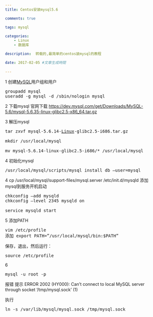 ```yaml
---
title: Centos安装mysql5.6

comments: true    

tags: mysql

categories: 
    - Linux
    - 数据库

description:  转载的,最简单的centos装mysql的教程

date: 2017-02-05 #文章生成時間
   
---
```



1 创建<a class="replace_word" title="MySQL知识库" href="http://lib.csdn.net/base/mysql" target="_blank">MySQL</a>用户组和用户
<pre>groupadd mysql 
useradd -g mysql -d /sbin/nologin mysql</pre>
2 下载mysql
官网下载
<a href="https://dev.mysql.com/get/Downloads/MySQL-5.6/mysql-5.6.35-linux-glibc2.5-x86_64.tar.gz">https://dev.mysql.com/get/Downloads/MySQL-5.6/mysql-5.6.35-linux-glibc2.5-x86_64.tar.gz</a>

3 解压mysql
<pre>tar zxvf mysql-5.6.14-<a class="replace_word" title="Linux知识库" href="http://lib.csdn.net/base/linux" target="_blank">Linux</a>-glibc2.5-i686.tar.gz

mkdir /usr/local/mysql

mv mysql-5.6.14-linux-glibc2.5-i686/* /usr/local/mysql</pre>
4 初始化mysql
<pre>/usr/local/mysql/scripts/mysql_install_db –user=mysql</pre>
4 cp /usr/local/mysql/support-files/mysql.server /etc/init.d/mysqld
添加mysql到服务开机启动
<pre>chkconfig –add mysqld 
chkconfig –level 2345 mysqld on

service mysqld start</pre>
5 添加PATH
<pre>vim /etc/profile 
添加 export PATH=”/usr/local/mysql/bin:$PATH”</pre>
保存，退出，然后运行：
<pre id="source-etcprofile">source /etc/profile</pre>
6
<pre>mysql -u root -p</pre>
报错 提示 ERROR 2002 (HY000): Can’t connect to local MySQL server through socket ‘/tmp/mysql.sock’ (1)

执行
<pre>ln -s /var/lib/mysql/mysql.sock /tmp/mysql.sock</pre>